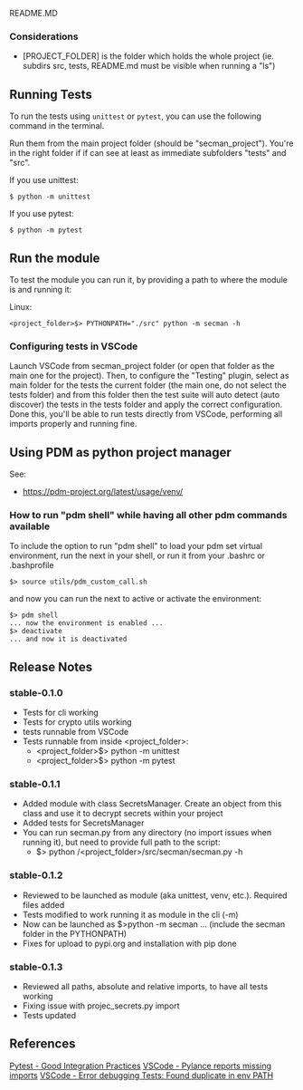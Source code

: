 README.MD

### Considerations
- [PROJECT_FOLDER] is the folder which holds the whole project (ie. subdirs src, tests, README.md must be visible when running a "ls")


## Running Tests

To run the tests using `unittest` or `pytest`, you can use the following command in the terminal.

Run them from the main project folder (should be "secman_project"). You're in the right folder if
if can see at least as immediate subfolders "tests" and "src".

If you use unittest:
```
$ python -m unittest
```

If you use pytest:
```
$ python -m pytest
```

## Run the module

To test the module you can run it, by providing a path to where the module is and running it:

Linux:
```
<project_folder>$> PYTHONPATH="./src" python -m secman -h
```

### Configuring tests in VSCode

Launch VSCode from secman_project folder (or open that folder as the main one for the project).
Then, to configure the "Testing" plugin, select as main folder for the tests the current folder
(the main one, do not select the tests folder) and from this folder then the test suite will
auto detect (auto discover) the tests in the tests folder and apply the correct configuration.
Done this, you'll be able to run tests directly from VSCode, performing all imports properly and
running fine.

## Using PDM as python project manager

See:

- https://pdm-project.org/latest/usage/venv/

### How to run "pdm shell" while having all other pdm commands available
To include the option to run "pdm shell" to load your pdm set virtual environment, run the next in your shell, or run it from your .bashrc or .bashprofile

```
$> source utils/pdm_custom_call.sh
```
and now you can run the next to active or activate the environment:
```
$> pdm shell
... now the environment is enabled ...
$> deactivate
... and now it is deactivated
```


## Release Notes

### stable-0.1.0
- Tests for cli working
- Tests for crypto utils working
- tests runnable from VSCode
- Tests runnable from inside <project_folder>:
  - <project_folder>$> python -m unittest
  - <project_folder>$> python -m pytest

### stable-0.1.1
- Added module with class SecretsManager. Create an object from this class and use it to decrypt secrets within your project
- Added tests for SecretsManager
- You can run secman.py from any directory (no import issues when running it), but need to provide full path to the script:
  - $> python <whatever>/<project_folder>/src/secman/secman.py -h

### stable-0.1.2
- Reviewed to be launched as module (aka unittest, venv, etc.). Required files added
- Tests modified to work running it as module in the cli (-m)
- Now can be launched as $>python -m secman ... (include the secman folder in the PYTHONPATH)
- Fixes for upload to pypi.org and installation with pip done

### stable-0.1.3
- Reviewed all paths, absolute and relative imports, to have all tests working
- Fixing issue with projec_secrets.py import
- Tests updated

## References
[Pytest - Good Integration Practices](https://docs.pytest.org/en/7.1.x/explanation/goodpractices.html)
[VSCode - Pylance reports missing imports](https://stackoverflow.com/questions/71918703/visual-studio-code-pylance-report-missing-imports)
[VSCode - Error debugging Tests: Found duplicate in env PATH](https://stackoverflow.com/questions/76036074/cannot-debug-test-case-in-vs-code-found-duplicate-in-env-path)
